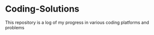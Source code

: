 # Coding-Solutions
This repository is a log of my progress in various coding platforms and problems

